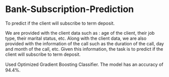 # Bank-Subscription-Prediction
To predict if the client will subscribe to term deposit. 

We are provided with the client data such as : age of the client, their job type, their marital status, etc. Along with the client data, we are also provided with the information of the call such as the duration of the call, day and month of the call, etc. Given this information, the task is to predict if the client will subscribe to term deposit.

Used Optimized Gradient Boosting Classiﬁer. The model has an accuracy of 94.4%.

